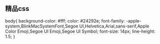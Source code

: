 <h2>精品css</h2>
body{
    background-color: #fff;
    color: #24292e;
    font-family: -apple-system,BlinkMacSystemFont,Segoe UI,Helvetica,Arial,sans-serif,Apple Color Emoji,Segoe UI Emoji,Segoe UI Symbol;
    font-size: 14px;
    line-height: 1.5;
}
